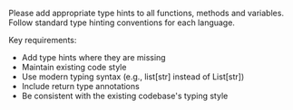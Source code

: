Please add appropriate type hints to all functions, methods and variables.
Follow standard type hinting conventions for each language.

Key requirements:
- Add type hints where they are missing
- Maintain existing code style
- Use modern typing syntax (e.g., list[str] instead of List[str])
- Include return type annotations
- Be consistent with the existing codebase's typing style
